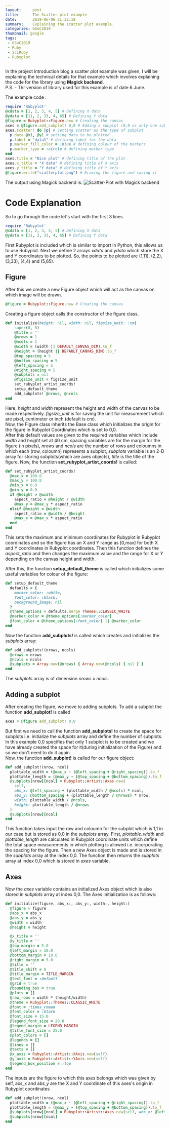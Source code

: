```yaml
---
layout:     post
title:      The Scatter plot example
date:       2019-06-06 21:32:18
summary:    Explaining the scatter plot example.
categories: GSoC2019
thumbnail: google
tags:
 - GSoC2019
 - Ruby
 - SciRuby
 - Rubyplot
---
```

In the project introduction blog a scatter plot example was given, I will be explaining the technical details for that example which involves explaining the code for the library using **Magick backend**.  
P.S. - Thr version of library used for this example is of date 6 June.  
  
The example code : 
```ruby
require 'Rubyplot'
@xdata = [1, 2, 3, 4, 5] # Defining X data
@ydata = [11, 2, 33, 4, 65] # Defining Y data
@figure = Rubyplot::Figure.new # Creating the canvas
axes = @figure.add_subplot! 0,0 # Adding a subplot (0,0 as only one subplot is to be plotted)
axes.scatter! do |p| # Setting scatter as the type of subplot
  p.data @x1, @y1 # setting data to be plotted
  p.label = "data1" # defining label for the data
  p.marker_fill_color = :blue # defining colour of the markers
  p.marker_type = :circle # defining marker type
end
axes.title = "Nice plot" # defining title of the plot
axes.x_title = "X data" # defining title of X axis
axes.y_title = "Y data" # defining title of Y axis
@figure.write("scatterplot.png") # Drawing the figure and saving it
```
  
The output using Magick backend is:
![Scatter-Plot with Magick backend](https://raw.githubusercontent.com/alishdipani/alishdipani.github.io/master/_posts/Resources/GSoC_2019_project_introduction/scatter_Magick.png)

# Code Explanation

So to go through the code let's start with the first 3 lines
```ruby
require 'Rubyplot'
@xdata = [1, 2, 3, 4, 5] # Defining X data
@ydata = [11, 2, 33, 4, 65] # Defining Y data
```
First Rubyplot is included which is similar to import in Python, this allows us to use Rubyplot.  Next we define 2 arrays *xdata* and *ydata* which store the X and Y coordinates to be plotted. So, the points to be plotted are (1,11), (2,2), (3,33), (4,4) and (5,65).  
  
## Figure
After this we create a new Figure object which will act as the canvas on which image will be drawn.
```ruby
@figure = Rubyplot::Figure.new # Creating the canvas
```
Creating a figure object calls the constructor of the figure class.
```ruby
def initialize(height: nil, width: nil, figsize_unit: :cm)
    super(0, 0)
    @title = ''
    @nrows = 1
    @ncols = 1
    @width = (width || DEFAULT_CANVAS_DIM).to_f
    @height = (height || DEFAULT_CANVAS_DIM).to_f
    @top_spacing = 5
    @bottom_spacing = 5
    @left_spacing = 5
    @right_spacing = 5
    @subplots = nil
    @figsize_unit = figsize_unit
    set_rubyplot_artist_coords!
    setup_default_theme
    add_subplots! @nrows, @ncols
end
```
Here, *height* and *width* represent the height and width of the canvas to be made respectively. *figsize_unit* is for saving the unit for measurement which are pixel, centimeter or inch (default is cm).  
Now, the Figure class inherits the Base class which initializes the origin for the figure in Rubyplot Coordinates which is set to 0,0.  
After this default values are given to the required variables which include *width* and *height* set at 40 cm, spacing variables are for the margin for the figure (in pixels), *nrows* and *ncols* are the number of rows and coloumns in which each (row, coloumn) represents a subplot, *subplots* variable is an 2-D array for storing subplots(which are axes objects), *title* is the title of the figure. Now, the function **set_rubyplot_artist_coords!** is called:
```ruby
def set_rubyplot_artist_coords!
  @max_x = 100.0
  @max_y = 100.0
  @min_x = 0.0
  @min_y = 0.0
  if @height > @width
    aspect_ratio = @height / @width
    @max_y = @max_y * aspect_ratio
  elsif @height < @width
    aspect_ratio = @width / @height
    @max_x = @max_x * aspect_ratio
  end
end
```
This sets the maximum and minimum coordinates for Rubyplot in Rubyplot coordinates and so the figure has an X and Y range as [0,max] for both X and Y coordinates in Rubyplot coordinates. Then this function defines the *aspect_ratio* and then changes the maximum value and the range for X or Y depending on the canvas height and width.  
  
After this, the function **setup_default_theme** is called which initializes some useful variables for colour of the figure:
```ruby
def setup_default_theme
  defaults = {
    marker_color: :white,
    font_color: :black,
    background_image: nil
  }
  @theme_options = defaults.merge Themes::CLASSIC_WHITE
  @marker_color = @theme_options[:marker_color]
  @font_color = @theme_options[:font_color] || @marker_color
end
```
  
Now the function **add_subplots!** is called which creates and initializes the *subplots* array:
```ruby
def add_subplots!(nrows, ncols)
  @nrows = nrows
  @ncols = ncols
  @subplots = Array.new(@nrows) { Array.new(@ncols) { nil } }
end
```
The *subplots* array is of dimension *nrows* x *ncols*.  
  
## Adding a subplot
After creating the figure, we move to adding subplots. To add a subplot the function **add_subplot!** is called
```ruby
axes = @figure.add_subplot! 0,0
```
But first we need to call the function **add_subplots!** to create the space for subplots i.e. initialize the *subplots* array and define the number of subplots. In this example 0,0 specifies that only 1 subplot is to be created and we have already created the space for it(during initialization of the Figure) and so we don't need to do it again.  
Now, the function **add_subplot!** is called for our figure object:  
```ruby
def add_subplot!(nrow, ncol)
  plottable_width = (@max_x - (@left_spacing + @right_spacing)).to_f
  plottable_length = (@max_y - (@top_spacing + @bottom_spacing)).to_f
  @subplots[nrow][ncol] = Rubyplot::Artist::Axes.new(
    self,
    abs_x: @left_spacing + (plottable_width / @ncols) * ncol,
    abs_y: @bottom_spacing + (plottable_length / @nrows) * nrow,
    width: plottable_width / @ncols,
    height: plottable_length / @nrows
  )
  @subplots[nrow][ncol]
end
```
This function takes input the row and coloumn for the subplot which is 1,1 in our case but is stored as 0,0 in the *subplots* array. First, *plottable_width* and *plottable_length* are calculated in Rubyplot coordinate units which define the total space measurements in which plotting is allowed i.e. incorporating the spacing for the figure. Then a new Axes object is made and is stored in the *subplots* array at the index 0,0. The function then returns the *subplots* array at index 0,0 which is stored in *axes* variable.  
  
## Axes
Now the *axes* variable contains an initialized Axes object which is also stored in *subplots* array at index 0,0. The Axes initialization is as follows:
```ruby
def initialize(figure, abs_x:, abs_y:, width:, height:)
  @figure = figure
  @abs_x = abs_x
  @abs_y = abs_y
  @width = width
  @height = height

  @x_title = ''
  @y_title = ''
  @top_margin = 5.0
  @left_margin = 10.0
  @bottom_margin = 10.0
  @right_margin = 5.0
  @title = ''
  @title_shift = 0
  @title_margin = TITLE_MARGIN
  @text_font = :default
  @grid = true
  @bounding_box = true
  @plots = []
  @raw_rows = width * (height/width)
  @theme = Rubyplot::Themes::CLASSIC_WHITE
  @font = :times_roman
  @font_color = :black
  @font_size = 15.0
  @legend_font_size = 20.0
  @legend_margin = LEGEND_MARGIN
  @title_font_size = 25.0
  @plot_colors = []
  @legends = []
  @lines = []
  @texts = []
  @x_axis = Rubyplot::Artist::XAxis.new(self)
  @y_axis = Rubyplot::Artist::YAxis.new(self)
  @legend_box_position = :top
end
```
The inputs are the figure to which this axes belongs which was given by self, axs_x and abs_y are the X and Y coordinate of this axes's origin in Rubyplot coordinates

```ruby
def add_subplot!(nrow, ncol)
  plottable_width = (@max_x - (@left_spacing + @right_spacing)).to_f
  plottable_length = (@max_y - (@top_spacing + @bottom_spacing)).to_f
  @subplots[nrow][ncol] = Rubyplot::Artist::Axes.new(self, abs_x: @left_spacing + (plottable_width / @ncols) * ncol, abs_y: @bottom_spacing + (plottable_length / @nrows) * nrow, width: plottable_width / @ncols, height: plottable_length / @nrows)
  @subplots[nrow][ncol]
end
```
